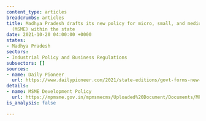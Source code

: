```yaml
---
content_type: articles
breadcrumbs: articles
title: Madhya Pradesh drafts its new policy for micro, small, and medium enterprises
  (MSME) within the state
date: 2021-10-20 04:00:00 +0000
states:
- Madhya Pradesh
sectors:
- Industrial Policy and Business Regulations
subsectors: []
sources:
- name: Daily Pioneer
  url: https://www.dailypioneer.com/2021/state-editions/govt-forms-new-msme-development-policy.html
details:
- name: MSME Development Policy
  url: https://mpmsme.gov.in/mpmsmecms/Uploaded%20Document/Documents/MP%20MSMED%20Policy%202021%20Booklet%20English.pdf
is_analysis: false

---
```

